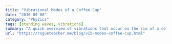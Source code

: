 ```yaml
---
title: "Vibrational Modes of a Coffee Cup"
date: "2016-09-08"
category: "Physics"
tags: [standing waves, vibrations]
summary: "A quick overview of vibrations that occur on the rim of a coffee cup."
url: "https://rogueteacher.me/blog/vib-modes-coffee-cup.html"
---
```

